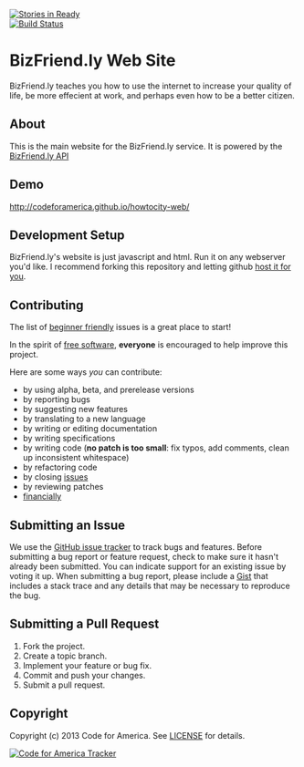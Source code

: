 [![Stories in Ready](http://badge.waffle.io/codeforamerica/howtocity-web.png)](http://waffle.io/codeforamerica/howtocity-web)  
[![Build Status](https://travis-ci.org/codeforamerica/howtocity-api.png)](https://travis-ci.org/codeforamerica/howtocity-api)

BizFriend.ly Web Site
=========

BizFriend.ly teaches you how to use the internet to increase your quality of life, be more effecient at work, and perhaps even how to be a better citizen.

## <a name="about"></a>About
This is the main website for the BizFriend.ly service. It is powered by the [BizFriend.ly API](http://github.com/codeforamerica/howtocity-api)

## <a name="demo"></a>Demo
http://codeforamerica.github.io/howtocity-web/


## <a name="development-setup"></a>Development Setup
BizFriend.ly's website is just javascript and html. Run it on any webserver you'd like. I recommend forking this repository and letting github [host it for you](https://help.github.com/categories/20/articles).

## <a name="contributing"></a>Contributing

The list of [beginner friendly](https://github.com/codeforamerica/howtocity-web/issues?labels=beginner+friendly&page=1&state=open) issues is a great place to start!

In the spirit of [free software][free-sw], **everyone** is encouraged to help
improve this project.

[free-sw]: http://www.fsf.org/licensing/essays/free-sw.html

Here are some ways *you* can contribute:

* by using alpha, beta, and prerelease versions
* by reporting bugs
* by suggesting new features
* by translating to a new language
* by writing or editing documentation
* by writing specifications
* by writing code (**no patch is too small**: fix typos, add comments, clean up
  inconsistent whitespace)
* by refactoring code
* by closing [issues][]
* by reviewing patches
* [financially][]

[issues]: https://github.com/codeforamerica/howtocity-web/issues
[financially]: https://secure.codeforamerica.org/page/contribute

## <a name="issues"></a>Submitting an Issue
We use the [GitHub issue tracker][issues] to track bugs and features. Before
submitting a bug report or feature request, check to make sure it hasn't
already been submitted. You can indicate support for an existing issue by
voting it up. When submitting a bug report, please include a [Gist][] that
includes a stack trace and any details that may be necessary to reproduce the
bug.

[gist]: https://gist.github.com/

## <a name="pulls"></a>Submitting a Pull Request
1. Fork the project.
2. Create a topic branch.
3. Implement your feature or bug fix.
4. Commit and push your changes.
5. Submit a pull request.

## <a name="copyright"></a>Copyright
Copyright (c) 2013 Code for America. See [LICENSE][] for details.

[license]: https://github.com/codeforamerica/howtocity-web

[![Code for America Tracker](http://stats.codeforamerica.org/codeforamerica/howtocity-web.png)](http://stats.codeforamerica.org/projects/howtocity-web)
